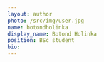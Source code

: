 ```yaml
---
layout: author
photo: /src/img/user.jpg
name: botondholinka
display_name: Botond Holinka
position: BSc student
bio:
---
```

